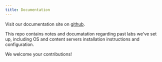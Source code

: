 ```yaml
---
title: Documentation
---
```


Visit our documentation site on [github](https://github.com/kidsoncomputers/documentation).

This repo contains notes and documatation regarding past labs we've set up, including OS and content servers installation instructions and configuration.

We welcome your contributions!


